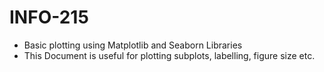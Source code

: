 # INFO-215
* Basic plotting using  Matplotlib and Seaborn Libraries                              
* This Document is useful for plotting subplots, labelling, figure size etc.

